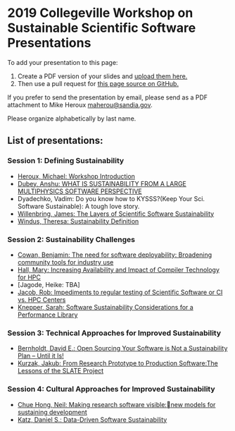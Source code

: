 # 2019 Collegeville Workshop on Sustainable Scientific Software Presentations

To add your presentation to this page:
1. Create a PDF version of your slides and [upload them here.](https://github.com/Collegeville/CW3S19/upload/master/WorkshopResources/Presentations)
1. Then use a pull request for [this page source on GitHub.](https://github.com/Collegeville/CW3S19/edit/master/WorkshopResources/Presentations/PresentationList.md)

If you prefer to send the presentation by email, please send as a PDF attachment to Mike Heroux <maherou@sandia.gov>.

Please organize alphabetically by last name.

## List of presentations:
### Session 1: Defining Sustainability
- [Heroux, Michael: Workshop Introduction](HerouxIntroduction.pdf)
- [Dubey, Anshu: WHAT IS SUSTAINABILITY FROM A LARGE MULTIPHYSICS SOFTWARE PERSPECTIVE](sustainability_collegeville.pdf)
- Dyadechko, Vadim: Do you know how to KYSSS?(Keep Your Sci. Software Sustainable): A tough love story.
- [Willenbring, James: The Layers of Scientific Software Sustainability](2019CollegevilleWorkshopWillenbring.pdf)
- [Windus, Theresa: Sustainability Definition](Windus-Sustainability-7-23-19.pdf)
### Session 2: Sustainability Challenges
- [Cowan, Benjamin: The need for software deployability: Broadening community tools for industry use](deployability_redacted.pdf)
- [Hall, Mary: Increasing Availability and Impact of Compiler Technology for HPC](Hall-CW3S19.pdf)
- [Jagode, Heike: TBA]
- [Jacob, Rob: Impediments to regular testing of Scientific Software or CI vs. HPC Centers](JacobCW3S19Testing.pdf)
- [Knepper, Sarah: Software Sustainability Considerations for a Performance Library](CW3S19_Knepper.pdf)
### Session 3: Technical Approaches for Improved Sustainability
- [Bernholdt, David E.: Open Sourcing Your Software is Not a Sustainability Plan – Until it Is!](2019-07-oss-sustainability-bernholdt-v01.pdf)
- [Kurzak, Jakub: From Research Prototype to Production Software:The Lessons of the SLATE Project](CW3S19-Kurzak.pdf)
### Session 4: Cultural Approaches for Improved Sustainability
- [Chue Hong, Neil: Making research software visible:new models for sustaining development](20190724%20CW3S19%20Chue%20Hong.pdf)
- [Katz, Daniel S.: Data-Driven Software Sustainability](Katz_data-driven-software-sustainability.pdf)
